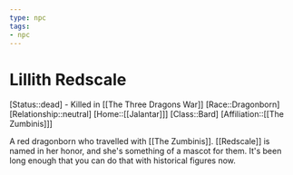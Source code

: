 ```yaml
---
type: npc
tags: 
- npc
---
```


# Lillith Redscale

[Status::dead] - Killed in [[The Three Dragons War]]
[Race::Dragonborn]
[Relationship::neutral]
[Home::[[Jalantar]]]
[Class::Bard] 
[Affiliation::[[The Zumbinis]]]
 
A red dragonborn who travelled with [[The Zumbinis]]. [[Redscale]] is named in her honor, and she's something of a mascot for them. It's been long enough that you can do that with historical figures now.

